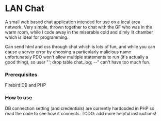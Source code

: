 # LAN Chat
A small web based chat application intended for use on a local area network.
Very simple, thrown together to chat with the GF who was in the warm room, while 
I code away in the miserable cold and dimly lit chamber which is ideal for programming.

Can send html and css through chat which is lots of fun, and while you can cause a server
error by choosing a particularly malicious name unfortunately PDO won't allow multiple
statements to run (it's actually a good thing), so user "'; drop table chat_log; --" can't
have too much fun.

### Prerequisites
Firebird DB and PHP

### How to use
DB connection setting (and credentials) are currently hardcoded in PHP so read the code to
see how it connects. TODO: add more helpful instructions!

